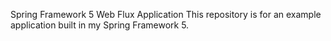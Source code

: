 Spring Framework 5 Web Flux Application
This repository is for an example application built in my Spring Framework 5.